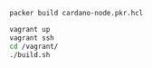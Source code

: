 ```sh
packer build cardano-node.pkr.hcl
```

```sh
vagrant up
vagrant ssh
cd /vagrant/
./build.sh
```
